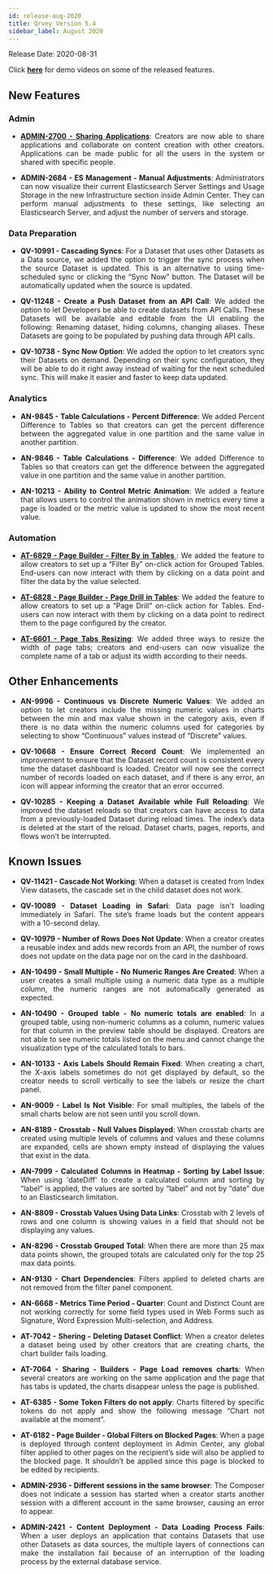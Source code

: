 ```yaml
---
id: release-aug-2020
title: Qrvey Version 5.4
sidebar_label: August 2020
---
```

<div style="text-align: justify">
Release Date: 2020-08-31

Click <a href="/docs/next/video-training/release/version-5.4"> <strong>here</strong></a> for demo videos on some of the released features.

## New Features

### Admin


* <a href=""> <strong> ADMIN-2700 - Sharing Applications</strong></a>: Creators are now able to share applications and collaborate on content creation with other creators. Applications can be made public  for all the users in the system or shared with specific people. 


* **ADMIN-2684 - ES Management - Manual Adjustments**: Administrators can now visualize their current Elasticsearch Server Settings and Usage Storage in the new Infrastructure section inside Admin Center. They can perform manual adjustments to these settings, like selecting an Elasticsearch Server, and adjust the number of servers and storage. 


### Data Preparation
* **QV-10991 - Cascading Syncs**: For a Dataset that uses other Datasets as a Data source, we added the option to trigger the sync process when the source Dataset is updated.  This is an alternative to using time-scheduled sync or clicking the “Sync Now” button. The Dataset will be automatically updated when the source is updated.

* **QV-11248 - Create a Push Dataset from an API Call**: We added the option to let Developers be able to create datasets from API Calls. These Datasets will be available and editable from the UI enabling the following: Renaming dataset, hiding columns, changing aliases. These Datasets are going to be populated by pushing data through API calls.

* **QV-10738 - Sync Now Option**: We added the option to let creators sync their Datasets on demand. Depending on their sync configuration, they will be able to do it right away instead of waiting for the next scheduled sync. This will make it easier and faster to keep data updated. 



### Analytics

* **AN-9845 - Table Calculations - Percent Difference**: We added Percent Difference to Tables so that creators can get the percent difference between the aggregated value in one partition and the same value in another partition.

* **AN-9846 - Table Calculations - Difference**: We added Difference to Tables so that creators can get the difference between the aggregated value in one partition and the same value in another partition. 

* **AN-10213 - Ability to Control Metric Animation**: We added a feature that allows users to control the animation shown in metrics every time a page is loaded or the metric value is updated to show the most recent value. 

### Automation

* <a href="/docs/ui-docs/builders/pages_actions/"> <strong>AT-6829 - Page Builder - Filter By in Tables </strong></a>: We added the feature to allow creators to set up a “Filter By” on-click action for Grouped Tables. End-users can now interact with them by clicking on a data point and filter the data by the value selected.

* <a href="/docs/ui-docs/builders/pages_actions/"> <strong>AT-6828 - Page Builder - Page Drill in Tables</strong></a>: We added the feature to allow creators to set up a “Page Drill” on-click action for Tables. End-users can now interact with them by clicking on a data point to redirect them to the page configured by the creator.

* <a href="docs/ui-docs/builders/pages/"> <strong>AT-6601 - Page Tabs Resizing</strong></a>: We added three ways to resize the width of page tabs; creators and end-users can now visualize the complete name of a tab or adjust its width according to their needs.


 
## Other Enhancements

* **AN-9996 - Continuous vs Discrete Numeric Values**: We added an option to let creators include the missing numeric values in charts between the min and max value shown in the category axis, even if there is no data within the numeric columns used for categories by selecting to show “Continuous” values instead of “Discrete” values.

* **QV-10668 - Ensure Correct Record Count**: We implemented an improvement to ensure that the Dataset record count is consistent every time the dataset dashboard is loaded. Creator will now see the correct number of records loaded on each dataset, and if there is any error, an icon will appear informing the creator that an error occurred.

* **QV-10285 - Keeping a Dataset Available while Full Reloading**: We improved the dataset reloads so that creators can have access to data from a previously-loaded Dataset during reload times. The index’s data is deleted at the start of the reload. Dataset charts, pages, reports, and flows won't be interrupted.

## Known Issues

* **QV-11421 - Cascade Not Working**: When a dataset is created from Index View datasets, the cascade set in the child dataset does not work.

* **QV-10089 - Dataset Loading in Safari**: Data page isn't loading immediately in Safari. The site’s frame loads but the content appears with a 10-second delay.

* **QV-10979 - Number of Rows Does Not Update**: When a creator creates a reusable index and adds new records from an API, the number of rows does not update on the data page nor on the card in the dashboard.

* **AN-10499 - Small Multiple - No Numeric Ranges Are Created**: When a user creates a small multiple using a numeric data type as a multiple column, the numeric ranges are not automatically generated as expected. 

* **AN-10490 - Grouped table - No numeric totals are enabled**: In a grouped table, using non-numeric columns as a column, numeric values for that column in the preview table should be displayed. Creators are not able to see numeric totals listed on the menu and cannot change the visualization type of the calculated totals to bars.

* **AN-10133 - Axis Labels Should Remain Fixed**: When creating a chart, the X-axis labels sometimes do not get displayed by default, so the creator needs to scroll vertically to see the labels or resize the chart panel.

* **AN-9009 - Label Is Not Visible**: For small multiples, the labels of the small charts below are not seen until you scroll down.

* **AN-8189 - Crosstab - Null Values Displayed**: When crosstab charts are created using multiple levels of columns and values and these columns are expanded, cells are shown empty instead of displaying the values that exist in the data.

* **AN-7999 - Calculated Columns in Heatmap - Sorting by Label Issue**: When using 'dateDiff' to create a calculated column and sorting by “label” is applied, the values are sorted by “label” and not by “date” due to an Elasticsearch limitation. 

* **AN-8809 - Crosstab Values Using Data Links**: Crosstab with 2 levels of rows and one column is showing values in a field that should not be displaying any values.

* **AN-8296 - Crosstab Grouped Total**: When there are more than 25 max data points shown, the grouped totals are calculated only for the top 25 max data points. 

* **AN-9130 - Chart Dependencies**: Filters applied to deleted charts are not removed from the filter panel component. 

* **AN-6668 - Metrics Time Period - Quarter**: Count and Distinct Count are not working correctly for some field types used in Web Forms such as Signature, Word Expression Multi-selection, and Address.

* **AT-7042 - Shering - Deleting Dataset Conflict**: When a creator deletes a dataset being used by other creators that are creating charts, the chart builder fails loading.

* **AT-7064 - Sharing - Builders - Page Load removes charts**: When several creators are working on the same application and the page that has tabs is updated, the charts disappear unless the page is published.

* **AT-6385 - Some Token Filters do not apply**: Charts filtered by specific tokens do not apply and show the following message “Chart not available at the moment”.

* **AT-6182 - Page Builder - Global Filters on Blocked Pages**: When a page is deployed through content deployment in Admin Center, any global filter applied to other pages on the recipient’s side will also be applied to the blocked page. It shouldn’t be applied since this page is blocked to be edited by recipients.

* **ADMIN-2936 - Different sessions in the same browser**: The Composer does not indicate a session has started when a creator starts another session with a different account in the same browser, causing an error to appear.

* **ADMIN-2421 - Content Deployment - Data Loading Process Fails**: When a user deploys an application that contains Datasets that use other Datasets as data sources, the multiple layers of connections can make the installation fail because of an interruption of the loading process by the external database service.







